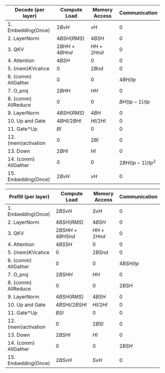 | Decode (per layer)   | Compute Load  | Memory Access | Communication    |
| -------------------- | ------------- | ------------- | ---------------- |
| 1. Embedding(Once)   | $2BvH$        | $vH$          | $0$              |
| 2. LayerNorm         | $4BSH(RMS)$   | $4BSH$        | $0$              |
| 3. QKV               | $2BHH+4BHnd$  | $HH+2Hnd$     | $0$              |
| 4. Attention         | $4BSH$        | $0$           | $0$              |
| 5. (mem)KVcahce      | $0$           | $2Bnd$        | $0$              |
| 6. (comm) AllGather  | $0$           | $0$           | $4BH/tp$         |
| 7. O_proj            | $2BHH$        | $HH$          | $0$              |
| 8. (comm) AllReduce  | $0$           | $0$           | $BH(tp-1)/tp$    |
| 9. LayerNorm         | $4BSH(RMS)$   | $4BH$         | $0$              |
| 10. Up and Gate      | $4BHI / 2BHI$ | $HI / 2HI$    | $0$              |
| 11. Gate*Up          | $BI$          | $0$           | $0$              |
| 12. (mem)activation  | $0$           | $2BI$         | $0$              |
| 13. Down             | $2BHI$        | $HI$          | $0$              |
| 14. (comm) AllGather | $0$           | $0$           | $2BH(tp-1)/tp^2$ |
| 15. Embedding(Once)  | $2BvH$        | $vH$          | $0$              |





| Prefill (per layer)  | Compute Load    | Memory Access | Communication     |
| -------------------- | --------------- | ------------- | ----------------- |
| 1. Embedding(Once)   | $2BSvH$         | $SvH$         | $0$               |
| 2. LayerNorm         | $4BSH(RMS)$     | $4BSH$        | $0$               |
| 3. QKV               | $2BSHH+4BHSnd$  | $HH+2Hnd$     | $0$               |
| 4. Attention         | $4BSSH$         | $0$           | $0$               |
| 5. (mem)KVcahce      | $0$             | $2BSnd$       | $0$               |
| 6. (comm) AllGather  | $0$             | $0$           | $4BSH/tp$         |
| 7. O_proj            | $2BSHH$         | $HH$          | $0$               |
| 8. (comm) AllReduce  | $0$             | $0$           | $2BSH$            |
| 9. LayerNorm         | $4BSH(RMS)$     | $4BSH$        | $0$               |
| 10. Up and Gate      | $4BSHI / 2BSHI$ | $HI / 2HI$    | $0$               |
| 11. Gate*Up          | $BSI$           | $0$           | $0$               |
| 12. (mem)activation  | $0$             | $2BSI$        | $0$               |
| 13. Down             | $2BSHI$         | $HI$          | $0$               |
| 14. (comm) AllGather | $0$             | $0$           | $2BSH$            |  
| 15. Embedding(Once)  | $2BSvH$         | $SvH$         | $0$               |

